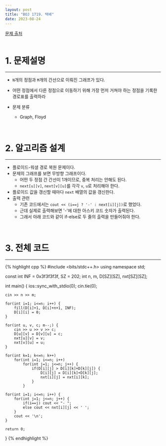 ```yaml
---
layout: post
title: "BOJ 1719. 택배"
date: 2023-08-24
---
```


[문제 출처](https://www.acmicpc.net/problem/1719) <br/><br/>

# 1. 문제설명
<hr>

- `N`개의 정점과 `M`개의 간선으로 이뤄진 그래프가 있다.
- 어떤 정점에서 다른 정점으로 이동하기 위해 가장 먼저 거쳐야 하는 정점을 기록한 경로표를 출력하라

- 문제 분류
  - Graph, Floyd


<br/>

# 2. 알고리즘 설계
<hr>

- 플로이드-워셜 경로 복원 문제이다.
- 문제의 그래프를 보면 무방향 그래프이다.
  - 어떤 두 정점 간 간선이 1개이므로, 중복 처리는 안해도 된다.
  - `next[u][v]`, `next[v][u]`를 각각 `v`, `u`로 처리해야 한다.
- 플로이드 값을 갱신할 때마다 `next` 배열의 값을 갱신한다.
- 출력 관련
  - 기존 코드에서는 `cout << (i==j ? '-' : next[i][j])`로 했었다.
  - 근데 실제로 출력해보면 '-'에 대한 아스키 코드 숫자가 출력된다.
  - 그래서 아래 코드와 같이 if-else로 두 줄의 출력을 만들어줘야 한다.


<br/>

# 3. 전체 코드
<hr>

{% highlight cpp %}
#include <bits/stdc++.h>
using namespace std;

const int INF = 0x3f3f3f3f, SZ = 202;
int n, m, D[SZ][SZ], nxt[SZ][SZ];

int main() {
	ios::sync_with_stdio(0);
	cin.tie(0);

	cin >> n >> m;

	for(int i=1; i<=n; i++) {
		fill(D[i]+1, D[i]+n+1, INF);
		D[i][i] = 0;
	}

	for(int u, v, c; m--;) {
		cin >> u >> v >> c;
		D[u][v] = D[v][u] = c;
		nxt[u][v] = v;
		nxt[v][u] = u;
	}

	for(int k=1; k<=n; k++)
		for(int i=1; i<=n; i++)
			for(int j=1; j<=n; j++) {
				if(D[i][j] > D[i][k]+D[k][j]) {
					D[i][j] = D[i][k]+D[k][j];
					nxt[i][j] = nxt[i][k];
				}
			}

	for(int i=1; i<=n; i++) {
		for(int j=1; j<=n; j++) {
			if(i==j) cout << "- ";
			else cout << nxt[i][j] << ' ';
		}
		cout << '\n';
	}

	return 0;
}
{% endhighlight %}